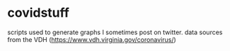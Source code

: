 # covidstuff
scripts used to generate graphs I sometimes post on twitter.  data sources from the VDH (https://www.vdh.virginia.gov/coronavirus/)
